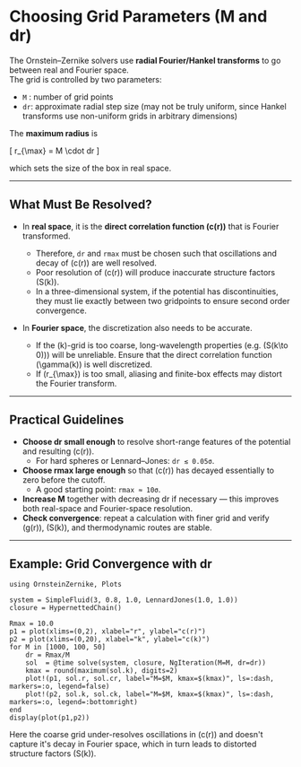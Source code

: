 # Choosing Grid Parameters (M and dr)

The Ornstein–Zernike solvers use **radial Fourier/Hankel transforms** to go between real and Fourier space.  
The grid is controlled by two parameters:

- `M` : number of grid points  
- `dr`: approximate radial step size (may not be truly uniform, since Hankel transforms use non-uniform grids in arbitrary dimensions)  

The **maximum radius** is

\[
r_{\max} = M \cdot dr
\]

which sets the size of the box in real space.

---

## What Must Be Resolved?

- In **real space**, it is the **direct correlation function \(c(r)\)** that is Fourier transformed.  
  - Therefore, `dr` and `rmax` must be chosen such that oscillations and decay of \(c(r)\) are well resolved.  
  - Poor resolution of \(c(r)\) will produce inaccurate structure factors \(S(k)\).
  - In a three-dimensional system, if the potential has discontinuities, they must lie exactly between two gridpoints to ensure second order convergence.

- In **Fourier space**, the discretization also needs to be accurate.  
  - If the \(k\)-grid is too coarse, long-wavelength properties (e.g. \(S(k\to 0)\)) will be unreliable. Ensure that the direct correlation function \(\gamma(k)\) is well discretized.
  - If \(r_{\max}\) is too small, aliasing and finite-box effects may distort the Fourier transform.

---

## Practical Guidelines

- **Choose dr small enough** to resolve short-range features of the potential and resulting \(c(r)\).  
  - For hard spheres or Lennard–Jones: `dr ≲ 0.05σ`.  
- **Choose rmax large enough** so that \(c(r)\) has decayed essentially to zero before the cutoff.  
  - A good starting point: `rmax ≈ 10σ`.  
- **Increase M** together with decreasing dr if necessary — this improves both real-space and Fourier-space resolution.  
- **Check convergence**: repeat a calculation with finer grid and verify \(g(r)\), \(S(k)\), and thermodynamic routes are stable.

---

## Example: Grid Convergence with dr

```@example 8
using OrnsteinZernike, Plots

system = SimpleFluid(3, 0.8, 1.0, LennardJones(1.0, 1.0))
closure = HypernettedChain()

Rmax = 10.0
p1 = plot(xlims=(0,2), xlabel="r", ylabel="c(r)")
p2 = plot(xlims=(0,20), xlabel="k", ylabel="c(k)")
for M in [1000, 100, 50]
    dr = Rmax/M
    sol  = @time solve(system, closure, NgIteration(M=M, dr=dr))
    kmax = round(maximum(sol.k), digits=2)
    plot!(p1, sol.r, sol.cr, label="M=$M, kmax=$(kmax)", ls=:dash, markers=:o, legend=false)
    plot!(p2, sol.k, sol.ck, label="M=$M, kmax=$(kmax)", ls=:dash, markers=:o, legend=:bottomright)
end
display(plot(p1,p2))
```

Here the coarse grid under-resolves oscillations in \(c(r)\) and doesn't capture it's decay in Fourier space, which in turn leads to distorted structure factors \(S(k)\).
